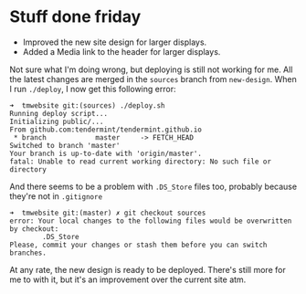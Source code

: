 # Stuff done friday
* Improved the new site design for larger displays.
* Added a Media link to the header for larger displays.

Not sure what I'm doing wrong, but deploying is still not working for me. All the latest changes are merged in the `sources` branch from `new-design`. When I run `./deploy`, I now get this following error:

    ➜  tmwebsite git:(sources) ./deploy.sh
    Running deploy script...
    Initializing public/...
    From github.com:tendermint/tendermint.github.io
     * branch            master     -> FETCH_HEAD
    Switched to branch 'master'
    Your branch is up-to-date with 'origin/master'.
    fatal: Unable to read current working directory: No such file or directory

And there seems to be a problem with `.DS_Store` files too, probably because they're not in `.gitignore`

    ➜  tmwebsite git:(master) ✗ git checkout sources
    error: Your local changes to the following files would be overwritten by checkout:
            .DS_Store
    Please, commit your changes or stash them before you can switch branches.

At any rate, the new design is ready to be deployed. There's still more for me to with it, but it's an improvement over the current site atm.
